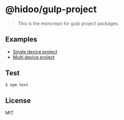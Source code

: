 # @hidoo/gulp-project

> This is the monorepo for gulp project packages.

## Examples

+ [Single device project](examples/single-device/README.md)
+ [Multi device project](examples/multi-device/README.md)

## Test

```sh
$ npm test
```

## License

MIT
